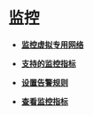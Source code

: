 # 监控<a name="vpn_04_0700"></a>

-   **[监控虚拟专用网络](监控虚拟专用网络.md)**  

-   **[支持的监控指标](支持的监控指标.md)**  

-   **[设置告警规则](设置告警规则.md)**  

-   **[查看监控指标](查看监控指标.md)**  


